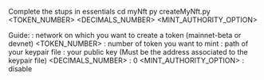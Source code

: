 Complete the stups in essentials
    cd myNft
    py createMyNft.py <NETWORK> <TOKEN_NUMBER> <KEYPAIR> <PUBKEY> <DECIMALS_NUMBER> <MINT_AUTHORITY_OPTION>


Guide:
<NETWORK> : network on which you want to create a token (mainnet-beta or devnet)
<TOKEN_NUMBER> : number of token you want to mint
<KEYPAIR> : path of your keypair file
<PUBKEY> : your public key (Must be the address associated to the keypair file)
<DECIMALS_NUMBER> : 0
<MINT_AUTHORITY_OPTION> : disable